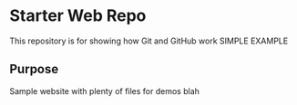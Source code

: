 # Starter Web Repo

This repository is for showing how Git and GitHub work
SIMPLE EXAMPLE

## Purpose

Sample website with plenty of files for demos blah